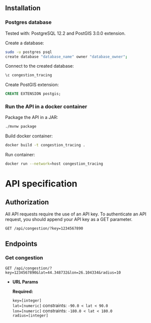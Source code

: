## Installation
### Postgres database
Tested with: PostgreSQL 12.2 and PostGIS 3.0.0 extension.

Create a database:
```bash
sudo -u postgres psql
create database "database_name" owner "database_owner";
```
Connect to the created database:
```bash
\c congestion_tracing
```
Create PostGIS extension:
```sql
CREATE EXTENSION postgis;
```
### Run the API in a docker container
Package the API in a JAR:
```bash
./mvnw package
```
Build docker container:
```bash
docker build -t congestion_tracing .
```
Run container:
```bash
docker run --network=host congestion_tracing
```
# API specification
## Authorization
All API requests require the use of an API key.
To authenticate an API request, you should append your API key as a GET parameter.
```http
GET /api/congestion/?key=1234567890
```
## Endpoints
### Get congestion
```http
GET /api/congestion/?key=1234567890&lat=44.348732&lon=26.104334&radius=10
```
*  **URL Params**

   **Required:**
 
   `key=[integer]`  
   `lat=[numeric]` constraints: `-90.0 < lat < 90.0`  
   `lon=[numeric]` constraints: `-180.0 < lat < 180.0`  
   `radius=[integer]`

